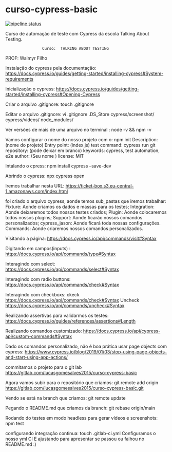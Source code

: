 # curso-cypress-basic

[![pipeline status](https://gitlab.com/lucasgomesalves2015/curso-cypress-basic/badges/main/pipeline.svg)](https://gitlab.com/lucasgomesalves2015/curso-cypress-basic/-/commits/main)


Curso de automação de teste com Cypress da escola Talking About Testing.

					Curso:  TALKING ABOUT TESTING
PROF: Walmyr Filho

Instalação do cypress pela documentação:    https://docs.cypress.io/guides/getting-started/installing-cypress#System-requirements  

Inicialização o cypress:  https://docs.cypress.io/guides/getting-started/installing-cypress#Opening-Cypress 

Criar o arquivo .gitignore:   touch .gitignore 

Editar o arquivo .gitignore:   vi .gitignore
.DS_Store
cypress/screenshot/
cypress/videos/
node_modules/


Ver versões de mais de uma arquivo no terminal :    node -v && npm -v

Vamos configurar o nome do nosso projeto com o:  npm init 
Description: (nome do projeto)
Entry point: (index.js)
test command: cypress run 
git repository: (pode deixar em branco)
keywords: cypress, test automation, e2e
author: (Seu nome )
license: MIT


Intalando o cpress: npm install cypress –save-dev

Abrindo o cypress: npx cypress open
		
Iremos trabalhar nesta URL: https://ticket-box.s3.eu-central-1.amazonaws.com/index.html 

foi criado o arquivo cypress, aonde temos sub_pastas que iremos trabalhar:
Fixture: Aonde criamos os dados e massas para os testes;
Integration: Aonde deixaremos todos nossos testes criados;
Plugin: Aonde colocaremos todos nossos plugins;
Support: Aonde ficarão nossos comandos personalizados;
cypress_jason: Aonde ficará toda nossas configurações.
Commands: Aonde criaremos nossos comandos personalizados.


Visitando a página: https://docs.cypress.io/api/commands/visit#Syntax 
	
Digitando em campos(inputs) : https://docs.cypress.io/api/commands/type#Syntax 

Interagindo com select: https://docs.cypress.io/api/commands/select#Syntax   

Interagindo com radio buttons:  https://docs.cypress.io/api/commands/check#Syntax

Interagindo  com checkboxs: ckeck  https://docs.cypress.io/api/commands/check#Syntax
Uncheck  https://docs.cypress.io/api/commands/uncheck#Syntax 
																					
Realizando assertivas para validarmos os testes: https://docs.cypress.io/guides/references/assertions#Length 

Realizando comandos customizado: https://docs.cypress.io/api/cypress-api/custom-commands#Syntax 

Dado os comandos personalizado, não é boa prática usar page objects com cypress: https://www.cypress.io/blog/2019/01/03/stop-using-page-objects-and-start-using-app-actions/ 

commitamos o projeto para o git lab  	https://gitlab.com/lucasgomesalves2015/curso-cypress-basic 

Agora vamos subir para o repositório que criamos: git remote add origin https://gitlab.com/lucasgomesalves2015/curso-cypress-basic.git

Vendo se está na branch que criamos: git remote update

Pegando o README.md que criamos da branch: git rebase origin/main	

Rodando do testes em modo headless para gerar vídeos e screenshots: npm test

configurando integração continua: touch .gitlab-ci.yml
Configuramos o nosso yml CI
E ajustando para apresentar se passou ou falhou no README.md :)
	